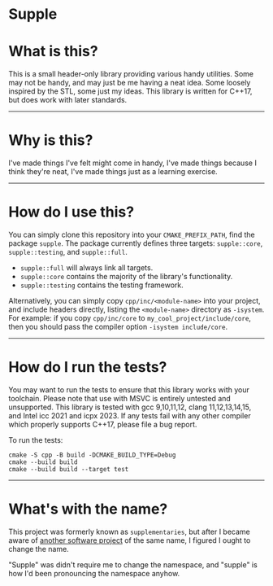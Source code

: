# Supple

# What is this?

This is a small header-only library providing various handy utilities.
Some may not be handy, and may just be me having a neat idea.
Some loosely inspired by the STL, some just my ideas.
This library is written for C++17, but does work with later standards.

---

# Why is this?

I've made things I've felt might come in handy,
I've made things because I think they're neat,
I've made things just as a learning exercise.

---

# How do I use this?

You can simply clone this repository into your `CMAKE_PREFIX_PATH`,
find the package `supple`.
The package currently defines three targets: `supple::core`, `supple::testing`, and `supple::full`.

* `supple::full` will always link all targets.
* `supple::core` contains the majority of the library's functionality.
* `supple::testing` contains the testing framework.

Alternatively, you can simply copy `cpp/inc/<module-name>` into your project, and include headers directly,
listing the `<module-name>` directory as `-isystem`.
For example: if you copy `cpp/inc/core` to `my_cool_project/include/core`,
then you should pass the compiler option `-isystem include/core`.

---

# How do I run the tests?

You may want to run the tests to ensure that this library works with your toolchain.
Please note that use with MSVC is entirely untested and unsupported.
This library is tested with gcc 9,10,11,12, clang 11,12,13,14,15, and Intel icc 2021 and icpx 2023.
If any tests fail with any other compiler which properly supports C++17,
please file a bug report.

To run the tests:

```
cmake -S cpp -B build -DCMAKE_BUILD_TYPE=Debug
cmake --build build
cmake --build build --target test
```

---

# What's with the name?

This project was formerly known as `supplementaries`,
but after I became aware of [another software project](https://github.com/MehVahdJukaar/Supplementaries)
of the same name, I figured I ought to change the name.

"Supple" was didn't require me to change the namespace,
and "supple" is how I'd been pronouncing the namespace
anyhow.
